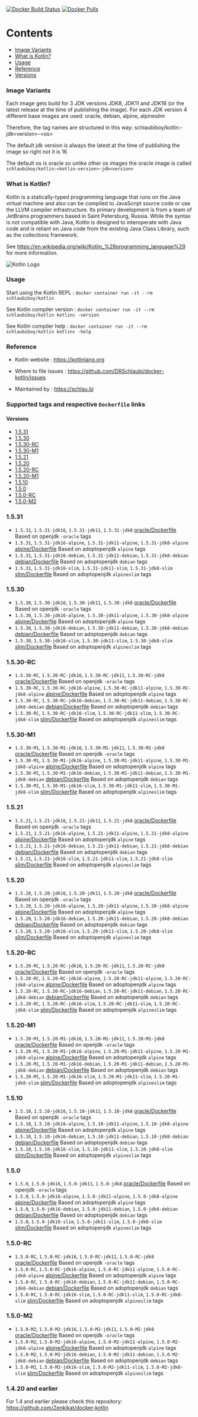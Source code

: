 [![Docker Build Status](https://github.com/DRSchlaubi/docker-kotlin/actions/workflows/release.yaml/badge.svg)](https://github.com/DRSchlaubi/docker-kotlin/actions/workflows/release.yaml) [![Docker Pulls](https://img.shields.io/docker/pulls/schlaubiboy/kotlin)](https://hub.docker.com/r/schlaubiboy/kotlin/)

# Contents
- [Image Variants](#image-variants)
- [What is Kotlin?](#what-is-kotlin)
- [Usage](#usage)
- [Reference](#reference)
- [Versions](#supported-tags-and-respective-dockerfile-links)

### Image Variants
Each image gets build for 3 JDK versions JDK8, JDK11 and JDK16 (or the latest release at the time of publishing the image).
For each JDK version 4 different base images are used: oracle, debian, alpine, alpineslim

Therefore, the tag names are structured in this way:
schlaubiboy/kotlin:<kotlin-version>-jdk\<version>-\<os>

The default jdk version is always the latest at the time of publishing the image so right not it is 16

The default os is oracle so unlike other os images the oracle image is called `schlaubiboy/kotlin:<kotlin-version>-jdk<version>`


### What is Kotlin?

Kotlin is a statically-typed programming language that runs on the Java virtual machine and also can be compiled to JavaScript source code or use the LLVM compiler infrastructure. Its primary development is from a team of JetBrains programmers based in Saint Petersburg, Russia. While the syntax is not compatible with Java, Kotlin is designed to interoperate with Java code and is reliant on Java code from the existing Java Class Library, such as the collections framework.

See https://en.wikipedia.org/wiki/Kotlin_%28programming_language%29 for more information.

![Kotlin Logo](https://github.com/DRSchlaubi/docker-kotlin/raw/main/Kotlin-logo.png)

### Usage

Start using the Kotlin REPL : `docker container run -it --rm schlaubiboy/kotlin`

See Kotlin compiler version : `docker container run -it --rm schlaubiboy/kotlin kotlinc -version`

See Kotlin compiler help : `docker container run -it --rm schlaubiboy/kotlin kotlinc -help`

### Reference

* Kotlin website : https://kotlinlang.org

* Where to file issues : https://github.com/DRSchlaubi/docker-kotlin/issues

* Maintained by : https://schlau.bi

### Supported tags and respective `Dockerfile` links

#### Versions
- [1.5.31](#1531)
- [1.5.30](#1530)
- [1.5.30-RC](#1530-rc)
- [1.5.30-M1](#1530-m1)
- [1.5.21](#1521)
- [1.5.20](#1520)
- [1.5.20-RC](#1520-rc)
- [1.5.20-M1](#1520-m1)
- [1.5.10](#1510)
- [1.5.0](#150)
- [1.5.0-RC](#150-rc)
- [1.5.0-M2](#150-m2)

### 1.5.31
- `1.5.31`, `1.5.31-jdk16`, `1.5.31-jdk11`, `1.5.31-jdk8` [oracle/Dockerfile](https://github.com/DRSchlaubi/docker-kotlin/blob/main/oracle/Dockerfile) Based on openjdk `-oracle` tags
- `1.5.31`, `1.5.31-jdk16-alpine`, `1.5.31-jdk11-alpine`, `1.5.31-jdk8-alpine` [alpine/Dockerfile](https://github.com/DRSchlaubi/docker-kotlin/blob/main/alpine/Dockerfile) Based on adoptopenjdk `alpine` tags
- `1.5.31`, `1.5.31-jdk16-debian`, `1.5.31-jdk11-debian`, `1.5.31-jdk8-debian` [debian/Dockerfile](https://github.com/DRSchlaubi/docker-kotlin/blob/main/debian/Dockerfile) Based on adoptopenjdk `debian` tags
- `1.5.31`, `1.5.31-jdk16-slim`, `1.5.31-jdk11-slim`, `1.5.31-jdk8-slim` [slim/Dockerfile](https://github.com/DRSchlaubi/docker-kotlin/blob/main/slim/Dockerfile) Based on adoptopenjdk `alpineslim` tags
### 1.5.30
- `1.5.30`, `1.5.30-jdk16`, `1.5.30-jdk11`, `1.5.30-jdk8` [oracle/Dockerfile](https://github.com/DRSchlaubi/docker-kotlin/blob/main/oracle/Dockerfile) Based on openjdk `-oracle` tags
- `1.5.30`, `1.5.30-jdk16-alpine`, `1.5.30-jdk11-alpine`, `1.5.30-jdk8-alpine` [alpine/Dockerfile](https://github.com/DRSchlaubi/docker-kotlin/blob/main/alpine/Dockerfile) Based on adoptopenjdk `alpine` tags
- `1.5.30`, `1.5.30-jdk16-debian`, `1.5.30-jdk11-debian`, `1.5.30-jdk8-debian` [debian/Dockerfile](https://github.com/DRSchlaubi/docker-kotlin/blob/main/debian/Dockerfile) Based on adoptopenjdk `debian` tags
- `1.5.30`, `1.5.30-jdk16-slim`, `1.5.30-jdk11-slim`, `1.5.30-jdk8-slim` [slim/Dockerfile](https://github.com/DRSchlaubi/docker-kotlin/blob/main/slim/Dockerfile) Based on adoptopenjdk `alpineslim` tags
### 1.5.30-RC
- `1.5.30-RC`, `1.5.30-RC-jdk16`, `1.5.30-RC-jdk11`, `1.5.30-RC-jdk8` [oracle/Dockerfile](https://github.com/DRSchlaubi/docker-kotlin/blob/main/oracle/Dockerfile) Based on openjdk `-oracle` tags
- `1.5.30-RC`, `1.5.30-RC-jdk16-alpine`, `1.5.30-RC-jdk11-alpine`, `1.5.30-RC-jdk8-alpine` [alpine/Dockerfile](https://github.com/DRSchlaubi/docker-kotlin/blob/main/alpine/Dockerfile) Based on adoptopenjdk `alpine` tags
- `1.5.30-RC`, `1.5.30-RC-jdk16-debian`, `1.5.30-RC-jdk11-debian`, `1.5.30-RC-jdk8-debian` [debian/Dockerfile](https://github.com/DRSchlaubi/docker-kotlin/blob/main/debian/Dockerfile) Based on adoptopenjdk `debian` tags
- `1.5.30-RC`, `1.5.30-RC-jdk16-slim`, `1.5.30-RC-jdk11-slim`, `1.5.30-RC-jdk8-slim` [slim/Dockerfile](https://github.com/DRSchlaubi/docker-kotlin/blob/main/slim/Dockerfile) Based on adoptopenjdk `alpineslim` tags
### 1.5.30-M1
- `1.5.30-M1`, `1.5.30-M1-jdk16`, `1.5.30-M1-jdk11`, `1.5.30-M1-jdk8` [oracle/Dockerfile](https://github.com/DRSchlaubi/docker-kotlin/blob/main/oracle/Dockerfile) Based on openjdk `-oracle` tags
- `1.5.30-M1`, `1.5.30-M1-jdk16-alpine`, `1.5.30-M1-jdk11-alpine`, `1.5.30-M1-jdk8-alpine` [alpine/Dockerfile](https://github.com/DRSchlaubi/docker-kotlin/blob/main/alpine/Dockerfile) Based on adoptopenjdk `alpine` tags
- `1.5.30-M1`, `1.5.30-M1-jdk16-debian`, `1.5.30-M1-jdk11-debian`, `1.5.30-M1-jdk8-debian` [debian/Dockerfile](https://github.com/DRSchlaubi/docker-kotlin/blob/main/debian/Dockerfile) Based on adoptopenjdk `debian` tags
- `1.5.30-M1`, `1.5.30-M1-jdk16-slim`, `1.5.30-M1-jdk11-slim`, `1.5.30-M1-jdk8-slim` [slim/Dockerfile](https://github.com/DRSchlaubi/docker-kotlin/blob/main/slim/Dockerfile) Based on adoptopenjdk `alpineslim` tags
### 1.5.21
- `1.5.21`, `1.5.21-jdk16`, `1.5.21-jdk11`, `1.5.21-jdk8` [oracle/Dockerfile](https://github.com/DRSchlaubi/docker-kotlin/blob/main/oracle/Dockerfile) Based on openjdk `-oracle` tags
- `1.5.21`, `1.5.21-jdk16-alpine`, `1.5.21-jdk11-alpine`, `1.5.21-jdk8-alpine` [alpine/Dockerfile](https://github.com/DRSchlaubi/docker-kotlin/blob/main/alpine/Dockerfile) Based on adoptopenjdk `alpine` tags
- `1.5.21`, `1.5.21-jdk16-debian`, `1.5.21-jdk11-debian`, `1.5.21-jdk8-debian` [debian/Dockerfile](https://github.com/DRSchlaubi/docker-kotlin/blob/main/debian/Dockerfile) Based on adoptopenjdk `debian` tags
- `1.5.21`, `1.5.21-jdk16-slim`, `1.5.21-jdk11-slim`, `1.5.21-jdk8-slim` [slim/Dockerfile](https://github.com/DRSchlaubi/docker-kotlin/blob/main/slim/Dockerfile) Based on adoptopenjdk `alpineslim` tags
### 1.5.20
- `1.5.20`, `1.5.20-jdk16`, `1.5.20-jdk11`, `1.5.20-jdk8` [oracle/Dockerfile](https://github.com/DRSchlaubi/docker-kotlin/blob/main/oracle/Dockerfile) Based on openjdk `-oracle` tags
- `1.5.20`, `1.5.20-jdk16-alpine`, `1.5.20-jdk11-alpine`, `1.5.20-jdk8-alpine` [alpine/Dockerfile](https://github.com/DRSchlaubi/docker-kotlin/blob/main/alpine/Dockerfile) Based on adoptopenjdk `alpine` tags
- `1.5.20`, `1.5.20-jdk16-debian`, `1.5.20-jdk11-debian`, `1.5.20-jdk8-debian` [debian/Dockerfile](https://github.com/DRSchlaubi/docker-kotlin/blob/main/debian/Dockerfile) Based on adoptopenjdk `debian` tags
- `1.5.20`, `1.5.20-jdk16-slim`, `1.5.20-jdk11-slim`, `1.5.20-jdk8-slim` [slim/Dockerfile](https://github.com/DRSchlaubi/docker-kotlin/blob/main/slim/Dockerfile) Based on adoptopenjdk `alpineslim` tags
### 1.5.20-RC
- `1.5.20-RC`, `1.5.20-RC-jdk16`, `1.5.20-RC-jdk11`, `1.5.20-RC-jdk8` [oracle/Dockerfile](https://github.com/DRSchlaubi/docker-kotlin/blob/main/oracle/Dockerfile) Based on openjdk `-oracle` tags
- `1.5.20-RC`, `1.5.20-RC-jdk16-alpine`, `1.5.20-RC-jdk11-alpine`, `1.5.20-RC-jdk8-alpine` [alpine/Dockerfile](https://github.com/DRSchlaubi/docker-kotlin/blob/main/alpine/Dockerfile) Based on adoptopenjdk `alpine` tags
- `1.5.20-RC`, `1.5.20-RC-jdk16-debian`, `1.5.20-RC-jdk11-debian`, `1.5.20-RC-jdk8-debian` [debian/Dockerfile](https://github.com/DRSchlaubi/docker-kotlin/blob/main/debian/Dockerfile) Based on adoptopenjdk `debian` tags
- `1.5.20-RC`, `1.5.20-RC-jdk16-slim`, `1.5.20-RC-jdk11-slim`, `1.5.20-RC-jdk8-slim` [slim/Dockerfile](https://github.com/DRSchlaubi/docker-kotlin/blob/main/slim/Dockerfile) Based on adoptopenjdk `alpineslim` tags
### 1.5.20-M1
- `1.5.20-M1`, `1.5.20-M1-jdk16`, `1.5.20-M1-jdk11`, `1.5.20-M1-jdk8` [oracle/Dockerfile](https://github.com/DRSchlaubi/docker-kotlin/blob/main/oracle/Dockerfile) Based on openjdk `-oracle` tags
- `1.5.20-M1`, `1.5.20-M1-jdk16-alpine`, `1.5.20-M1-jdk11-alpine`, `1.5.20-M1-jdk8-alpine` [alpine/Dockerfile](https://github.com/DRSchlaubi/docker-kotlin/blob/main/alpine/Dockerfile) Based on adoptopenjdk `alpine` tags
- `1.5.20-M1`, `1.5.20-M1-jdk16-debian`, `1.5.20-M1-jdk11-debian`, `1.5.20-M1-jdk8-debian` [debian/Dockerfile](https://github.com/DRSchlaubi/docker-kotlin/blob/main/debian/Dockerfile) Based on adoptopenjdk `debian` tags
- `1.5.20-M1`, `1.5.20-M1-jdk16-slim`, `1.5.20-M1-jdk11-slim`, `1.5.20-M1-jdk8-slim` [slim/Dockerfile](https://github.com/DRSchlaubi/docker-kotlin/blob/main/slim/Dockerfile) Based on adoptopenjdk `alpineslim` tags
### 1.5.10
- `1.5.10`, `1.5.10-jdk16`, `1.5.10-jdk11`, `1.5.10-jdk8` [oracle/Dockerfile](https://github.com/DRSchlaubi/docker-kotlin/blob/main/oracle/Dockerfile) Based on openjdk `-oracle` tags
- `1.5.10`, `1.5.10-jdk16-alpine`, `1.5.10-jdk11-alpine`, `1.5.10-jdk8-alpine` [alpine/Dockerfile](https://github.com/DRSchlaubi/docker-kotlin/blob/main/alpine/Dockerfile) Based on adoptopenjdk `alpine` tags
- `1.5.10`, `1.5.10-jdk16-debian`, `1.5.10-jdk11-debian`, `1.5.10-jdk8-debian` [debian/Dockerfile](https://github.com/DRSchlaubi/docker-kotlin/blob/main/debian/Dockerfile) Based on adoptopenjdk `debian` tags
- `1.5.10`, `1.5.10-jdk16-slim`, `1.5.10-jdk11-slim`, `1.5.10-jdk8-slim` [slim/Dockerfile](https://github.com/DRSchlaubi/docker-kotlin/blob/main/slim/Dockerfile) Based on adoptopenjdk `alpineslim` tags
### 1.5.0
- `1.5.0`, `1.5.0-jdk16`, `1.5.0-jdk11`, `1.5.0-jdk8` [oracle/Dockerfile](https://github.com/DRSchlaubi/docker-kotlin/blob/main/oracle/Dockerfile) Based on openjdk `-oracle` tags
- `1.5.0`, `1.5.0-jdk16-alpine`, `1.5.0-jdk11-alpine`, `1.5.0-jdk8-alpine` [alpine/Dockerfile](https://github.com/DRSchlaubi/docker-kotlin/blob/main/alpine/Dockerfile) Based on adoptopenjdk `alpine` tags
- `1.5.0`, `1.5.0-jdk16-debian`, `1.5.0-jdk11-debian`, `1.5.0-jdk8-debian` [debian/Dockerfile](https://github.com/DRSchlaubi/docker-kotlin/blob/main/debian/Dockerfile) Based on adoptopenjdk `debian` tags
- `1.5.0`, `1.5.0-jdk16-slim`, `1.5.0-jdk11-slim`, `1.5.0-jdk8-slim` [slim/Dockerfile](https://github.com/DRSchlaubi/docker-kotlin/blob/main/slim/Dockerfile) Based on adoptopenjdk `alpineslim` tags
### 1.5.0-RC
- `1.5.0-RC`, `1.5.0-RC-jdk16`, `1.5.0-RC-jdk11`, `1.5.0-RC-jdk8` [oracle/Dockerfile](https://github.com/DRSchlaubi/docker-kotlin/blob/main/oracle/Dockerfile) Based on openjdk `-oracle` tags
- `1.5.0-RC`, `1.5.0-RC-jdk16-alpine`, `1.5.0-RC-jdk11-alpine`, `1.5.0-RC-jdk8-alpine` [alpine/Dockerfile](https://github.com/DRSchlaubi/docker-kotlin/blob/main/alpine/Dockerfile) Based on adoptopenjdk `alpine` tags
- `1.5.0-RC`, `1.5.0-RC-jdk16-debian`, `1.5.0-RC-jdk11-debian`, `1.5.0-RC-jdk8-debian` [debian/Dockerfile](https://github.com/DRSchlaubi/docker-kotlin/blob/main/debian/Dockerfile) Based on adoptopenjdk `debian` tags
- `1.5.0-RC`, `1.5.0-RC-jdk16-slim`, `1.5.0-RC-jdk11-slim`, `1.5.0-RC-jdk8-slim` [slim/Dockerfile](https://github.com/DRSchlaubi/docker-kotlin/blob/main/slim/Dockerfile) Based on adoptopenjdk `alpineslim` tags
### 1.5.0-M2
- `1.5.0-M2`, `1.5.0-M2-jdk16`, `1.5.0-M2-jdk11`, `1.5.0-M2-jdk8` [oracle/Dockerfile](https://github.com/DRSchlaubi/docker-kotlin/blob/main/oracle/Dockerfile) Based on openjdk `-oracle` tags
- `1.5.0-M2`, `1.5.0-M2-jdk16-alpine`, `1.5.0-M2-jdk11-alpine`, `1.5.0-M2-jdk8-alpine` [alpine/Dockerfile](https://github.com/DRSchlaubi/docker-kotlin/blob/main/alpine/Dockerfile) Based on adoptopenjdk `alpine` tags
- `1.5.0-M2`, `1.5.0-M2-jdk16-debian`, `1.5.0-M2-jdk11-debian`, `1.5.0-M2-jdk8-debian` [debian/Dockerfile](https://github.com/DRSchlaubi/docker-kotlin/blob/main/debian/Dockerfile) Based on adoptopenjdk `debian` tags
- `1.5.0-M2`, `1.5.0-M2-jdk16-slim`, `1.5.0-M2-jdk11-slim`, `1.5.0-M2-jdk8-slim` [slim/Dockerfile](https://github.com/DRSchlaubi/docker-kotlin/blob/main/slim/Dockerfile) Based on adoptopenjdk `alpineslim` tags


### 1.4.20 and earlier
For 1.4 and earlier please check this repository: https://github.com/Zenkikat/docker-kotlin
